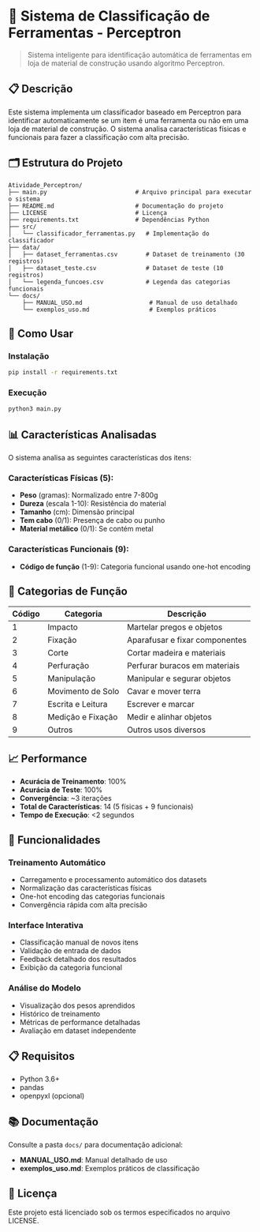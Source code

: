 # 🔧 Sistema de Classificação de Ferramentas - Perceptron

> Sistema inteligente para identificação automática de ferramentas em loja de material de construção usando algoritmo Perceptron.

## 📋 Descrição

Este sistema implementa um classificador baseado em Perceptron para identificar automaticamente se um item é uma ferramenta ou não em uma loja de material de construção. O sistema analisa características físicas e funcionais para fazer a classificação com alta precisão.

## 🗂️ Estrutura do Projeto

```
Atividade_Perceptron/
├── main.py                         # Arquivo principal para executar o sistema
├── README.md                       # Documentação do projeto
├── LICENSE                         # Licença
├── requirements.txt                # Dependências Python
├── src/
│   └── classificador_ferramentas.py   # Implementação do classificador
├── data/
│   ├── dataset_ferramentas.csv        # Dataset de treinamento (30 registros)
│   ├── dataset_teste.csv              # Dataset de teste (10 registros)
│   └── legenda_funcoes.csv            # Legenda das categorias funcionais
└── docs/
    ├── MANUAL_USO.md                   # Manual de uso detalhado
    └── exemplos_uso.md                 # Exemplos práticos
```

## 🚀 Como Usar

### Instalação
```bash
pip install -r requirements.txt
```

### Execução
```bash
python3 main.py
```

## 📊 Características Analisadas

O sistema analisa as seguintes características dos itens:

### Características Físicas (5):
- **Peso** (gramas): Normalizado entre 7-800g
- **Dureza** (escala 1-10): Resistência do material
- **Tamanho** (cm): Dimensão principal
- **Tem cabo** (0/1): Presença de cabo ou punho
- **Material metálico** (0/1): Se contém metal

### Características Funcionais (9):
- **Código de função** (1-9): Categoria funcional usando one-hot encoding

## 🎯 Categorias de Função

| Código | Categoria | Descrição |
|--------|-----------|-----------|
| 1 | Impacto | Martelar pregos e objetos |
| 2 | Fixação | Aparafusar e fixar componentes |
| 3 | Corte | Cortar madeira e materiais |
| 4 | Perfuração | Perfurar buracos em materiais |
| 5 | Manipulação | Manipular e segurar objetos |
| 6 | Movimento de Solo | Cavar e mover terra |
| 7 | Escrita e Leitura | Escrever e marcar |
| 8 | Medição e Fixação | Medir e alinhar objetos |
| 9 | Outros | Outros usos diversos |

## 📈 Performance

- **Acurácia de Treinamento**: 100%
- **Acurácia de Teste**: 100%
- **Convergência**: ~3 iterações
- **Total de Características**: 14 (5 físicas + 9 funcionais)
- **Tempo de Execução**: <2 segundos

## 🔧 Funcionalidades

### Treinamento Automático
- Carregamento e processamento automático dos datasets
- Normalização das características físicas
- One-hot encoding das categorias funcionais
- Convergência rápida com alta precisão

### Interface Interativa
- Classificação manual de novos itens
- Validação de entrada de dados
- Feedback detalhado dos resultados
- Exibição da categoria funcional

### Análise do Modelo
- Visualização dos pesos aprendidos
- Histórico de treinamento
- Métricas de performance detalhadas
- Avaliação em dataset independente

## 📋 Requisitos

- Python 3.6+
- pandas
- openpyxl (opcional)

## 📚 Documentação

Consulte a pasta `docs/` para documentação adicional:
- **MANUAL_USO.md**: Manual detalhado de uso
- **exemplos_uso.md**: Exemplos práticos de classificação

## 📄 Licença

Este projeto está licenciado sob os termos especificados no arquivo LICENSE.